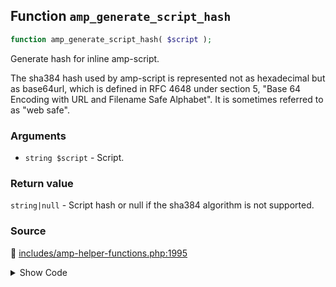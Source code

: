 ## Function `amp_generate_script_hash`

```php
function amp_generate_script_hash( $script );
```

Generate hash for inline amp-script.

The sha384 hash used by amp-script is represented not as hexadecimal but as base64url, which is defined in RFC 4648 under section 5, &quot;Base 64 Encoding with URL and Filename Safe Alphabet&quot;. It is sometimes referred to as &quot;web safe&quot;.

### Arguments

* `string $script` - Script.

### Return value

`string|null` - Script hash or null if the sha384 algorithm is not supported.

### Source

:link: [includes/amp-helper-functions.php:1995](/includes/amp-helper-functions.php#L1995-L2006)

<details>
<summary>Show Code</summary>

```php
function amp_generate_script_hash( $script ) {
	$sha384 = hash( 'sha384', $script, true );
	if ( false === $sha384 ) {
		return null;
	}
	$hash = str_replace(
		[ '+', '/', '=' ],
		[ '-', '_', '.' ],
		base64_encode( $sha384 ) // phpcs:ignore WordPress.PHP.DiscouragedPHPFunctions.obfuscation_base64_encode
	);
	return 'sha384-' . $hash;
}
```

</details>
